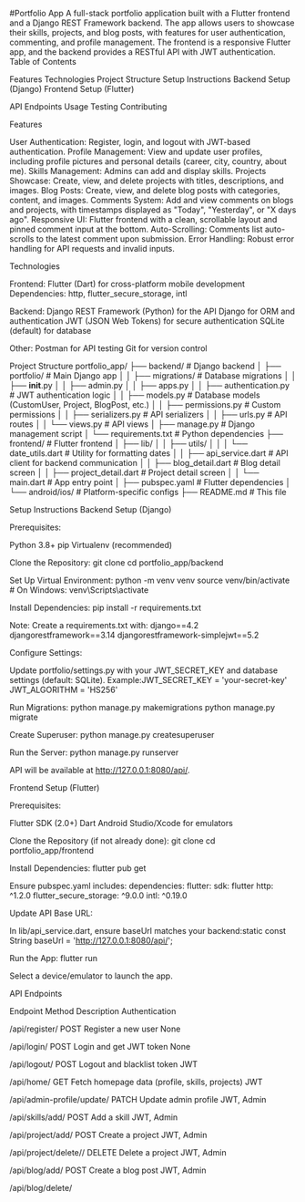 #Portfolio App
A full-stack portfolio application built with a Flutter frontend and a Django REST Framework backend. The app allows users to showcase their skills, projects, and blog posts, with features for user authentication, commenting, and profile management. The frontend is a responsive Flutter app, and the backend provides a RESTful API with JWT authentication.
Table of Contents

Features
Technologies
Project Structure
Setup Instructions
Backend Setup (Django)
Frontend Setup (Flutter)


API Endpoints
Usage
Testing
Contributing

Features

User Authentication: Register, login, and logout with JWT-based authentication.
Profile Management: View and update user profiles, including profile pictures and personal details (career, city, country, about me).
Skills Management: Admins can add and display skills.
Projects Showcase: Create, view, and delete projects with titles, descriptions, and images.
Blog Posts: Create, view, and delete blog posts with categories, content, and images.
Comments System: Add and view comments on blogs and projects, with timestamps displayed as "Today", "Yesterday", or "X days ago".
Responsive UI: Flutter frontend with a clean, scrollable layout and pinned comment input at the bottom.
Auto-Scrolling: Comments list auto-scrolls to the latest comment upon submission.
Error Handling: Robust error handling for API requests and invalid inputs.

Technologies

Frontend:
Flutter (Dart) for cross-platform mobile development
Dependencies: http, flutter_secure_storage, intl


Backend:
Django REST Framework (Python) for the API
Django for ORM and authentication
JWT (JSON Web Tokens) for secure authentication
SQLite (default) for database


Other:
Postman for API testing
Git for version control



Project Structure
portfolio_app/
├── backend/                     # Django backend
│   ├── portfolio/               # Main Django app
│   │   ├── migrations/          # Database migrations
│   │   ├── __init__.py
│   │   ├── admin.py
│   │   ├── apps.py
│   │   ├── authentication.py    # JWT authentication logic
│   │   ├── models.py           # Database models (CustomUser, Project, BlogPost, etc.)
│   │   ├── permissions.py       # Custom permissions
│   │   ├── serializers.py       # API serializers
│   │   ├── urls.py             # API routes
│   │   └── views.py            # API views
│   ├── manage.py               # Django management script
│   └── requirements.txt        # Python dependencies
├── frontend/                    # Flutter frontend
│   ├── lib/
│   │   ├── utils/
│   │   │   └── date_utils.dart  # Utility for formatting dates
│   │   ├── api_service.dart     # API client for backend communication
│   │   ├── blog_detail.dart     # Blog detail screen
│   │   ├── project_detail.dart  # Project detail screen
│   │   └── main.dart           # App entry point
│   ├── pubspec.yaml            # Flutter dependencies
│   └── android/ios/            # Platform-specific configs
├── README.md                   # This file

Setup Instructions
Backend Setup (Django)

Prerequisites:

Python 3.8+
pip
Virtualenv (recommended)


Clone the Repository:
git clone <repository-url>
cd portfolio_app/backend


Set Up Virtual Environment:
python -m venv venv
source venv/bin/activate  # On Windows: venv\Scripts\activate


Install Dependencies:
pip install -r requirements.txt

Note: Create a requirements.txt with:
django==4.2
djangorestframework==3.14
djangorestframework-simplejwt==5.2


Configure Settings:

Update portfolio/settings.py with your JWT_SECRET_KEY and database settings (default: SQLite).
Example:JWT_SECRET_KEY = 'your-secret-key'
JWT_ALGORITHM = 'HS256'




Run Migrations:
python manage.py makemigrations
python manage.py migrate


Create Superuser:
python manage.py createsuperuser


Run the Server:
python manage.py runserver


API will be available at http://127.0.0.1:8080/api/.



Frontend Setup (Flutter)

Prerequisites:

Flutter SDK (2.0+)
Dart
Android Studio/Xcode for emulators


Clone the Repository (if not already done):
git clone <repository-url>
cd portfolio_app/frontend


Install Dependencies:
flutter pub get

Ensure pubspec.yaml includes:
dependencies:
  flutter:
    sdk: flutter
  http: ^1.2.0
  flutter_secure_storage: ^9.0.0
  intl: ^0.19.0


Update API Base URL:

In lib/api_service.dart, ensure baseUrl matches your backend:static const String baseUrl = 'http://127.0.0.1:8080/api/';




Run the App:
flutter run


Select a device/emulator to launch the app.



API Endpoints



Endpoint
Method
Description
Authentication



/api/register/
POST
Register a new user
None


/api/login/
POST
Login and get JWT token
None


/api/logout/
POST
Logout and blacklist token
JWT


/api/home/
GET
Fetch homepage data (profile, skills, projects)
JWT


/api/admin-profile/update/
PATCH
Update admin profile
JWT, Admin


/api/skills/add/
POST
Add a skill
JWT, Admin


/api/project/add/
POST
Create a project
JWT, Admin


/api/project/delete/<pk>/
DELETE
Delete a project
JWT, Admin


/api/blog/add/
POST
Create a blog post
JWT, Admin


/api/blog/delete/<title>/
DELETE
Delete a blog post
JWT, Admin


/api/blogs/
GET
Fetch all blogs
JWT


/api/blog/comments/<title>/
GET/POST
Get/Add blog comments
JWT


/api/blog/comments/<pk>/
PATCH
Update a blog comment
JWT


/api/project/comments/<title>/
GET/POST
Get/Add project comments
JWT


/api/project/comments/<pk>/
PATCH
Update a project comment
JWT


/api/user-profile/
GET/PATCH
Get/Update user profile
JWT


Note: Replace <title> with the blog/project title and <pk> with the comment ID.
Usage

Register/Login: Create an account or log in to access the app.
Homepage: View admin profile, skills, and projects.
Blog/Project Details:
View blog posts or projects with details and images.
Add comments (pinned input at the bottom).
Comments auto-scroll to the latest upon submission.
Timestamps display as "Today", "Yesterday", or "X days ago".


Admin Actions (superuser only):
Update profile, add skills, create/delete projects/blogs via API.



Testing

Backend:
Use Postman to test API endpoints.
Example: POST /api/login/ with {"email": "user@example.com", "password": "Password123"}.
Verify responses match expected formats (e.g., {"status": "success", "data": {...}}).


Frontend:
Run flutter test for unit tests (if added).
Test on emulators/devices for UI behavior (e.g., auto-scroll, comment display).
Check console logs for API errors (print statements in api_service.dart).


Common Issues:
Ensure backend is running at http://127.0.0.1:8080.
Verify JWT token in requests (stored via flutter_secure_storage).
Check date formats for comments (ISO 8601, e.g., 2025-08-24T07:36:47.858184Z).



Contributing

Fork the repository.
Create a feature branch (git checkout -b feature-name).
Commit changes (git commit -m "Add feature").
Push to the branch (git push origin feature-name).
Open a pull request.
